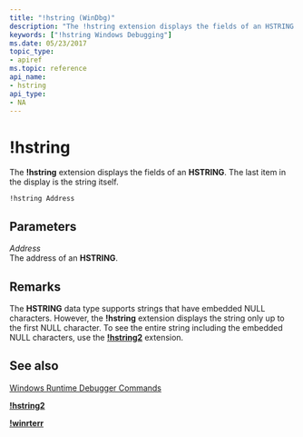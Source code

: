 ```yaml
---
title: "!hstring (WinDbg)"
description: "The !hstring extension displays the fields of an HSTRING. The last item in the display is the string itself."
keywords: ["!hstring Windows Debugging"]
ms.date: 05/23/2017
topic_type:
- apiref
ms.topic: reference
api_name:
- hstring
api_type:
- NA
---
```


# !hstring

The **!hstring** extension displays the fields of an **HSTRING**. The last item in the display is the string itself.

```dbgcmd
!hstring Address
```

## Parameters

<span id="Address"></span><span id="address"></span><span id="ADDRESS"></span>*Address*  
The address of an **HSTRING**.

## Remarks

The **HSTRING** data type supports strings that have embedded NULL characters. However, the **!hstring** extension displays the string only up to the first NULL character. To see the entire string including the embedded NULL characters, use the [**!hstring2**](-hstring2.md) extension.

## See also

[Windows Runtime Debugger Commands](../debugger/windows-runtime-debugger-commands.md)

[**!hstring2**](-hstring2.md)

[**!winrterr**](-winrterr.md)
